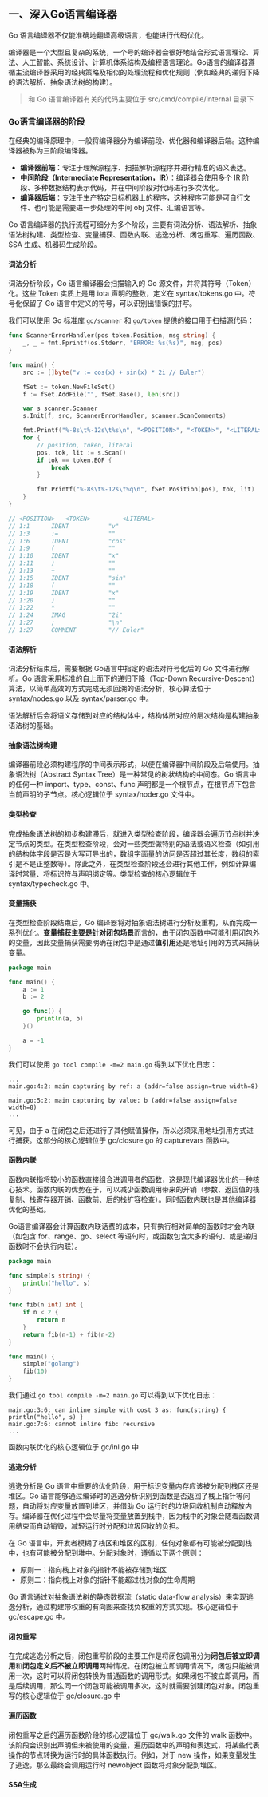 一、深入Go语言编译器
---------------------------------

Go 语言编译器不仅能准确地翻译高级语言，也能进行代码优化。

编译器是一个大型且复杂的系统，一个号的编译器会很好地结合形式语言理论、算法、人工智能、系统设计、计算机体系结构及编程语言理论。Go语言的编译器遵循主流编译器采用的经典策略及相似的处理流程和优化规则（例如经典的递归下降的语法解析、抽象语法树的构建）。

> 和 Go 语言编译器有关的代码主要位于 src/cmd/compile/internal 目录下



### Go语言编译器的阶段

在经典的编译原理中，一般将编译器分为编译前段、优化器和编译器后端。这种编译器被称为三阶段编译器。

* **编译器前端**：专注于理解源程序、扫描解析源程序并进行精准的语义表达。
* **中间阶段（Intermediate Representation，IR）**：编译器会使用多个 IR 阶段、多种数据结构表示代码，并在中间阶段对代码进行多次优化。
* **编译器后端**：专注于生产特定目标机器上的程序，这种程序可能是可自行文件、也可能是需要进一步处理的中间 obj 文件、汇编语言等。

Go 语言编译器的执行流程可细分为多个阶段，主要有词法分析、语法解析、抽象语法树构建、类型检查、变量捕获、函数内联、逃逸分析、闭包重写、遍历函数、SSA 生成、机器码生成阶段。



#### 词法分析

词法分析阶段，Go 语言编译器会扫描输入的 Go 源文件，并将其符号（Token）化。这些 Token 实质上是用 iota 声明的整数，定义在 syntax/tokens.go 中。符号化保留了 Go 语言中定义的符号，可以识别出错误的拼写。

我们可以使用 Go 标准库 `go/scanner` 和 `go/token` 提供的接口用于扫描源代码：

```go
func ScannerErrorHandler(pos token.Position, msg string) {
	_, _ = fmt.Fprintf(os.Stderr, "ERROR: %s(%s)", msg, pos)
}

func main() {
	src := []byte("v := cos(x) + sin(x) * 2i // Euler")

	fSet := token.NewFileSet()
	f := fSet.AddFile("", fSet.Base(), len(src))

	var s scanner.Scanner
	s.Init(f, src, ScannerErrorHandler, scanner.ScanComments)

	fmt.Printf("%-8s\t%-12s\t%s\n", "<POSITION>", "<TOKEN>", "<LITERAL>")
	for {
		// position, token, literal
		pos, tok, lit := s.Scan()
		if tok == token.EOF {
			break
		}

		fmt.Printf("%-8s\t%-12s\t%q\n", fSet.Position(pos), tok, lit)
	}
}

// <POSITION>	<TOKEN>     	<LITERAL>
// 1:1     	IDENT       	"v"
// 1:3     	:=          	""
// 1:6     	IDENT       	"cos"
// 1:9     	(           	""
// 1:10    	IDENT       	"x"
// 1:11    	)           	""
// 1:13    	+           	""
// 1:15    	IDENT       	"sin"
// 1:18    	(           	""
// 1:19    	IDENT       	"x"
// 1:20    	)           	""
// 1:22    	*           	""
// 1:24    	IMAG        	"2i"
// 1:27    	;           	"\n"
// 1:27    	COMMENT     	"// Euler"
```



#### 语法解析

词法分析结束后，需要根据 Go语言中指定的语法对符号化后的 Go 文件进行解析。Go 语言采用标准的自上而下的递归下降（Top-Down Recursive-Descent）算法，以简单高效的方式完成无须回溯的语法分析，核心算法位于 syntax/nodes.go 以及 syntax/parser.go 中。

语法解析后会将语义存储到对应的结构体中，结构体所对应的层次结构是构建抽象语法树的基础。



#### 抽象语法树构建

编译器前段必须构建程序的中间表示形式，以便在编译器中间阶段及后端使用。抽象语法树（Abstract Syntax Tree）是一种常见的树状结构的中间态。Go 语言中的任何一种 import、type、const、func 声明都是一个根节点，在根节点下包含当前声明的子节点。核心逻辑位于 syntax/noder.go 文件中。



#### 类型检查

完成抽象语法树的初步构建滞后，就进入类型检查阶段，编译器会遍历节点树并决定节点的类型。在类型检查阶段，会对一些类型做特别的语法或语义检查（如引用的结构体字段是否是大写可导出的，数组字面量的访问是否超过其长度，数组的索引是不是正整数等）。除此之外，在类型检查阶段还会进行其他工作，例如计算编译时常量、将标识符与声明绑定等。类型检查的核心逻辑位于 syntax/typecheck.go 中。



#### 变量捕获

在类型检查阶段结束后，Go 编译器将对抽象语法树进行分析及重构，从而完成一系列优化。**变量捕获主要是针对闭包场景**而言的，由于闭包函数中可能引用闭包外的变量，因此变量捕获需要明确在闭包中是通过**值引用**还是地址引用的方式来捕获变量。

```go
package main

func main() {
	a := 1
	b := 2

	go func() {
		println(a, b)
	}()

	a = -1
}
```

我们可以使用 `go tool compile -m=2 main.go` 得到以下优化日志：

```plain
...
main.go:4:2: main capturing by ref: a (addr=false assign=true width=8)
...
main.go:5:2: main capturing by value: b (addr=false assign=false width=8)
...
```

可见，由于 a 在闭包之后还进行了其他赋值操作，所以必须采用地址引用方式进行捕获。这部分的核心逻辑位于 gc/closure.go 的 capturevars 函数中。



#### 函数内联

函数内联指将较小的函数直接组合进调用者的函数，这是现代编译器优化的一种核心技术。函数内联的优势在于，可以减少函数调用带来的开销（参数、返回值的栈复制、栈寄存器开销、函数前、后的栈扩容检查）。同时函数内联也是其他编译器优化的基础。

Go语言编译器会计算函数内联话费的成本，只有执行相对简单的函数时才会内联（如包含 for、range、go、select 等语句时，或函数包含太多的语句、或是递归函数时不会执行内联）。

```go
package main

func simple(s string) {
	println("hello", s)
}

func fib(n int) int {
	if n < 2 {
		return n
	}
	return fib(n-1) + fib(n-2)
}

func main() {
	simple("golang")
	fib(10)
}
```

我们通过 `go tool compile -m=2 main.go` 可以得到以下优化日志：

```plain
main.go:3:6: can inline simple with cost 3 as: func(string) { println("hello", s) }
main.go:7:6: cannot inline fib: recursive
...
```

函数内联优化的核心逻辑位于 gc/inl.go 中



#### 逃逸分析

逃逸分析是 Go 语言中重要的优化阶段，用于标识变量内存应该被分配到栈区还是堆区。Go 语言能够通过编译时的逃逸分析识别到函数是否返回了栈上指针等问题，自动将对应变量放置到堆区，并借助 Go 运行时的垃圾回收机制自动释放内存。编译器在优化过程中会尽量将变量放置到栈中，因为栈中的对象会随着函数调用结束而自动销毁，减轻运行时分配和垃圾回收的负担。

在 Go 语言中，开发者模糊了栈区和堆区的区别，任何对象都有可能被分配到栈中，也有可能被分配到堆中。分配对象时，遵循以下两个原则：

* 原则一：指向栈上对象的指针不能被存储到堆区
* 原则二：指向栈上对象的指针不能超过栈对象的生命周期

Go 语言通过对抽象语法树的静态数据流（static data-flow analysis）来实现逃逸分析，通过构建带权重的有向图来查找负权重的方式实现。核心逻辑位于 gc/escape.go 中。



#### 闭包重写

在完成逃逸分析之后，闭包重写阶段的主要工作是将闭包调用分为**闭包后被立即调用**和**闭包定义后不被立即调用**两种情况。在闭包被立即调用情况下，闭包只能被调用一次，这时可以将闭包转换为普通函数的调用形式。如果闭包不被立即调用，而是后续调用，那么同一个闭包可能被调用多次，这时就需要创建闭包对象。闭包重写的核心逻辑位于 gc/closure.go 中



#### 遍历函数

闭包重写之后的遍历函数阶段的核心逻辑位于 gc/walk.go 文件的 walk 函数中。该阶段会识别出声明但未被使用的变量，遍历函数中的声明和表达式，将某些代表操作的节点转换为运行时的具体函数执行。例如，对于 new 操作，如果变量发生了逃逸，那么最终会调用运行时 newobject 函数将对象分配到堆区。



#### SSA生成

